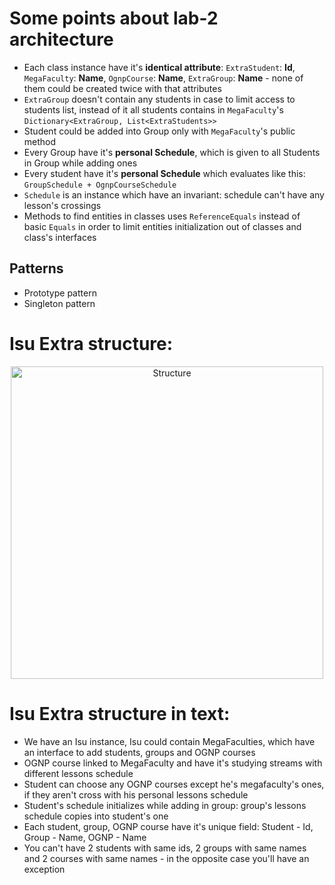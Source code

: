 # Some points about lab-2 architecture

- Each class instance have it's **identical attribute**: `ExtraStudent`: **Id**, `MegaFaculty`: **Name**, `OgnpCourse`: **Name**, `ExtraGroup`: **Name** - none of them could be created twice with that attributes
- `ExtraGroup` doesn't contain any students in case to limit access to students list, instead of it all students contains in `MegaFaculty`'s `Dictionary<ExtraGroup, List<ExtraStudents>>`
- Student could be added into Group only with `MegaFaculty`'s public method
- Every Group have it's **personal Schedule**, which is given to all Students in Group while adding ones
- Every student have it's **personal Schedule** which evaluates like this: `GroupSchedule + OgnpCourseSchedule`
- `Schedule` is an instance which have an invariant: schedule can't have any lesson's crossings
- Methods to find entities in classes uses `ReferenceEquals` instead of basic `Equals` in order to limit entities initialization out of classes and class's interfaces

## Patterns

- Prototype pattern
- Singleton pattern

# Isu Extra structure:

<div align="center">
  <img height="500" src="https://user-images.githubusercontent.com/82240296/136666608-cc918297-be9d-41aa-96b4-508408068436.png" alt="Structure">
</div>

# Isu Extra structure in text:

- We have an Isu instance, Isu could contain MegaFaculties, which have an interface to add students, groups and OGNP courses 
- OGNP course linked to MegaFaculty and have it's studying streams with different lessons schedule
- Student can choose any OGNP courses except he's megafaculty's ones, if they aren't cross with his personal lessons schedule
- Student's schedule initializes while adding in group: group's lessons schedule copies into student's one
- Each student, group, OGNP course have it's unique field: Student - Id, Group - Name, OGNP - Name
- You can't have 2 students with same ids, 2 groups with same names and 2 courses with same names - in the opposite case you'll have an exception 
